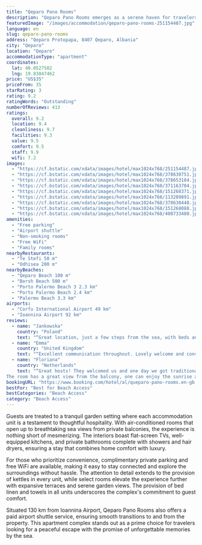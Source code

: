 ```yaml
---
title: "Qeparo Pano Rooms"
description: "Qeparo Pano Rooms emerges as a serene haven for travelers seeking the perfect blend of comfort and convenience in the heart of Vlorë County."
featuredImage: "/images/accommodation/qeparo-pano-rooms-251154487.jpg"
language: en
slug: qeparo-pano-rooms
address: "Qeparo Protopapa, 8407 Qeparo, Albania"
city: "Qeparo"
location: "Qeparo"
accommodationType: "apartment"
coordinates:
  lat: 40.0527502
  lng: 19.83047462
price: "US$35"
priceFrom: 35
starRating: 3
rating: 9.2
ratingWords: "Outstanding"
numberOfReviews: 413
ratings:
  overall: 9.2
  location: 9.4
  cleanliness: 9.7
  facilities: 9.3
  value: 9.5
  comfort: 9.5
  staff: 9.9
  wifi: 7.2
images:
  - "https://cf.bstatic.com/xdata/images/hotel/max1024x768/251154487.jpg?k=589ddbd3e58a8b7c5bb8f148e71ecd1ab159601ef2e2e82ae918deeeed5bdaa9&o=&hp=1"
  - "https://cf.bstatic.com/xdata/images/hotel/max1024x768/378630751.jpg?k=8bb8cf2b0fe5aabcb78cdf2bb9817875f9145044dd9cd595b91eda7dec8c6ed0&o=&hp=1"
  - "https://cf.bstatic.com/xdata/images/hotel/max1024x768/378653184.jpg?k=6f4f56268c5a70193ff159e9bf2d81453adaf8bd1100f5443e7052c531886039&o=&hp=1"
  - "https://cf.bstatic.com/xdata/images/hotel/max1024x768/371163704.jpg?k=a932ce9867a160fecbad7759ec53e6509805149b6c1152c2f14a870a6a0433e0&o=&hp=1"
  - "https://cf.bstatic.com/xdata/images/hotel/max1024x768/151268371.jpg?k=59b269099197d9725ccfe9b0b036487206a8160588e41742753b92c9b53d7bed&o=&hp=1"
  - "https://cf.bstatic.com/xdata/images/hotel/max1024x768/113289891.jpg?k=62c6ec73274adc583819bd506db46068d481b6c67173043306fadd00f6a7415a&o=&hp=1"
  - "https://cf.bstatic.com/xdata/images/hotel/max1024x768/378630448.jpg?k=74d20bfd1fe20a88b72f1bcca92656affa50030f8c523398b9bd8a4f19ff69c9&o=&hp=1"
  - "https://cf.bstatic.com/xdata/images/hotel/max1024x768/151268088.jpg?k=011f756a0e90881b692fd5ae9f876c01400bbbf02b436bdc6e1edd851e41e559&o=&hp=1"
  - "https://cf.bstatic.com/xdata/images/hotel/max1024x768/408733480.jpg?k=10edf32fa28d98e1fed45bca5f02f022b778eb543c4e1e44dd08950a028df246&o=&hp=1"
amenities:
  - "Free parking"
  - "Airport shuttle"
  - "Non-smoking rooms"
  - "Free WiFi"
  - "Family rooms"
nearbyRestaurants:
  - "Te Stefi 50 m"
  - "Odhisea 200 m"
nearbyBeaches:
  - "Qeparo Beach 100 m"
  - "Borsh Beach 500 m"
  - "Porto Palermo Beach 3 2.3 km"
  - "Porto Palermo Beach 2.4 km"
  - "Palermo Beach 3.3 km"
airports:
  - "Corfu International Airport 49 km"
  - "Ioannina Airport 92 km"
reviews:
  - name: "Jankowska"
    country: "Poland"
    text: "“Great location, just a few steps from the sea, with beds and umbrellas. The place was really nice, with an extraordinary view. I would give an extra point for a well organized and very practical place. There was everything you needed. The very...”"
  - name: "Emma"
    country: "United Kingdom"
    text: "“Excellent communication throughout. Lovely welcome and convenient parking. Really friendly owners, offered a lovely coffee in the morning. Excellent value for money!”"
  - name: "Floriana"
    country: "Netherlands"
    text: "“Great hosts! They welcomed us and one day we got traditional breakfast \"petulla\" made for us and they brought it to our room. I found this such a sweet gesture.
The room has a great view from the balcony, one can enjoy the sunrise and sunset from...”"
bookingURL: "https://www.booking.com/hotel/al/queparo-pano-rooms.en-gb.html?aid=8035640"
bestFor: "Best for Beach Access"
bestCategories: "Beach Access"
category: "Beach Access"
---
```


Guests are treated to a tranquil garden setting where each accommodation unit is a testament to thoughtful hospitality. With air-conditioned rooms that open up to breathtaking sea views from private balconies, the experience is nothing short of mesmerizing. The interiors boast flat-screen TVs, well-equipped kitchens, and private bathrooms complete with showers and hair dryers, ensuring a stay that combines home comfort with luxury.

For those who prioritize convenience, complimentary private parking and free WiFi are available, making it easy to stay connected and explore the surroundings without hassle. The attention to detail extends to the provision of kettles in every unit, while select rooms elevate the experience further with expansive terraces and serene garden views. The provision of bed linen and towels in all units underscores the complex's commitment to guest comfort.

Situated 130 km from Ioannina Airport, Qeparo Pano Rooms also offers a paid airport shuttle service, ensuring smooth transitions to and from the property. This apartment complex stands out as a prime choice for travelers looking for a peaceful escape with the promise of unforgettable memories by the sea.